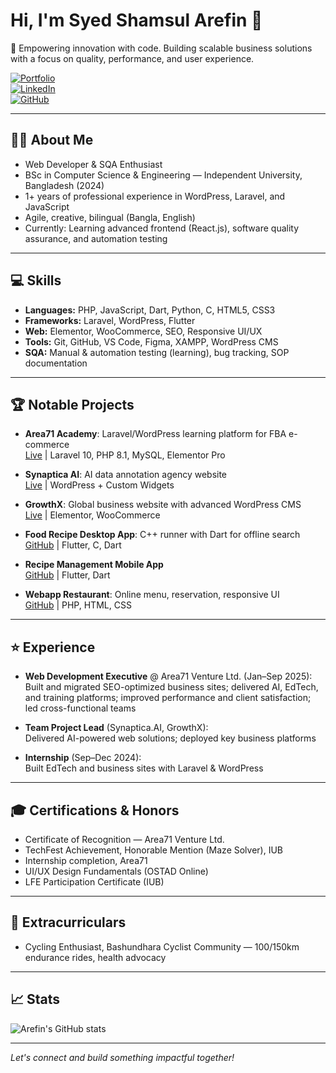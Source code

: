 # Hi, I'm Syed Shamsul Arefin 👋

🚀 Empowering innovation with code. Building scalable business solutions with a focus on quality, performance, and user experience.

[![Portfolio](https://syedarefin.dev/)](https://syedarefin.dev/)  
[![LinkedIn](https://linkedin.com/in/syedshamsularefin)](https://linkedin.com/in/syedshamsularefin)  
[![GitHub](https://github.com/aarefinn)](https://github.com/aarefinn)

---

## 👨‍💻 About Me

- Web Developer & SQA Enthusiast
- BSc in Computer Science & Engineering — Independent University, Bangladesh (2024)
- 1+ years of professional experience in WordPress, Laravel, and JavaScript
- Agile, creative, bilingual (Bangla, English)
- Currently: Learning advanced frontend (React.js), software quality assurance, and automation testing

---

## 💻 Skills

- **Languages:** PHP, JavaScript, Dart, Python, C, HTML5, CSS3
- **Frameworks:** Laravel, WordPress, Flutter
- **Web:** Elementor, WooCommerce, SEO, Responsive UI/UX
- **Tools:** Git, GitHub, VS Code, Figma, XAMPP, WordPress CMS
- **SQA:** Manual & automation testing (learning), bug tracking, SOP documentation

---

## 🏆 Notable Projects

- **Area71 Academy**: Laravel/WordPress learning platform for FBA e-commerce  
  [Live](https://area71academy.com) | Laravel 10, PHP 8.1, MySQL, Elementor Pro

- **Synaptica AI**: AI data annotation agency website  
  [Live](https://synaptica.ai) | WordPress + Custom Widgets

- **GrowthX**: Global business website with advanced WordPress CMS  
  [Live](https://growthxllc.com) | Elementor, WooCommerce

- **Food Recipe Desktop App**: C++ runner with Dart for offline search  
  [GitHub](https://github.com/aarefinn/MobileApplication_Food_Recipe) | Flutter, C, Dart

- **Recipe Management Mobile App**  
  [GitHub](https://github.com/aarefinn/MobileApplication_Recipe_Management) | Flutter, Dart

- **Webapp Restaurant**: Online menu, reservation, responsive UI  
  [GitHub](https://github.com/aarefinn/Webapp_Restaurant) | PHP, HTML, CSS

---

## ⭐ Experience

- **Web Development Executive** @ Area71 Venture Ltd. (Jan–Sep 2025):  
  Built and migrated SEO-optimized business sites; delivered AI, EdTech, and training platforms; improved performance and client satisfaction; led cross-functional teams

- **Team Project Lead** (Synaptica.AI, GrowthX):  
  Delivered AI-powered web solutions; deployed key business platforms

- **Internship** (Sep–Dec 2024):  
  Built EdTech and business sites with Laravel & WordPress

---

## 🎓 Certifications & Honors

- Certificate of Recognition — Area71 Venture Ltd.
- TechFest Achievement, Honorable Mention (Maze Solver), IUB
- Internship completion, Area71
- UI/UX Design Fundamentals (OSTAD Online)
- LFE Participation Certificate (IUB)

---

## 🚴 Extracurriculars

- Cycling Enthusiast, Bashundhara Cyclist Community — 100/150km endurance rides, health advocacy

---

## 📈 Stats

![Arefin's GitHub stats](https://github-readme-stats.vercel.app/api?username=aarefinn&show_icons=true&theme=dark)

---

*Let's connect and build something impactful together!*


